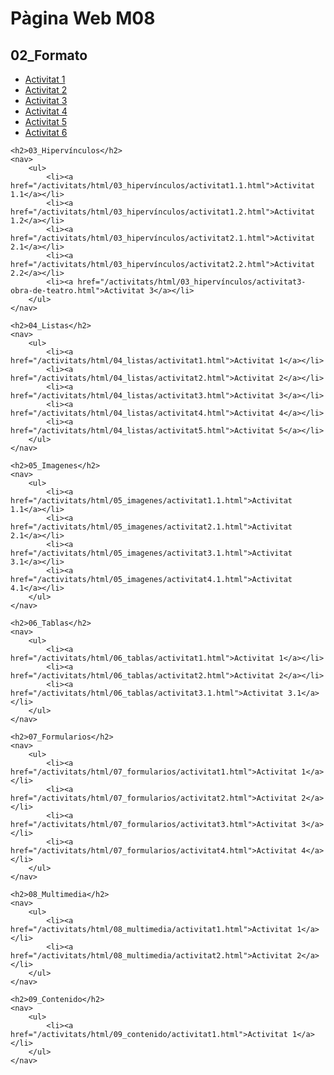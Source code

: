 <!DOCTYPE html>
<html lang="en">
<head>
    <meta charset="UTF-8">
    <meta name="viewport" content="width=device-width, initial-scale=1.0">
    <title>Pàgina Web M08</title>
</head>
<body>
    <h1>Pàgina Web M08</h1>
    <h2>02_Formato</h2>
    <nav>
        <ul>
            <li><a href="/activitats/html/02_formato/activitat1.html">Activitat 1</a></li>
            <li><a href="/activitats/html/02_formato/activitat2.html">Activitat 2</a></li>
            <li><a href="/activitats/html/02_formato/activitat3.html">Activitat 3</a></li>
            <li><a href="/activitats/html/02_formato/activitat4.html">Activitat 4</a></li>
            <li><a href="/activitats/html/02_formato/activitat5.html">Activitat 5</a></li>
            <li><a href="/activitats/html/02_formato/activitat6.html">Activitat 6</a></li>
        </ul>
    </nav>

    <h2>03_Hipervínculos</h2>
    <nav>
        <ul>
            <li><a href="/activitats/html/03_hipervínculos/activitat1.1.html">Activitat 1.1</a></li>
            <li><a href="/activitats/html/03_hipervínculos/activitat1.2.html">Activitat 1.2</a></li>
            <li><a href="/activitats/html/03_hipervínculos/activitat2.1.html">Activitat 2.1</a></li>
            <li><a href="/activitats/html/03_hipervínculos/activitat2.2.html">Activitat 2.2</a></li>
            <li><a href="/activitats/html/03_hipervínculos/activitat3-obra-de-teatro.html">Activitat 3</a></li>
        </ul>
    </nav>

    <h2>04_Listas</h2>
    <nav>
        <ul>
            <li><a href="/activitats/html/04_listas/activitat1.html">Activitat 1</a></li>
            <li><a href="/activitats/html/04_listas/activitat2.html">Activitat 2</a></li>
            <li><a href="/activitats/html/04_listas/activitat3.html">Activitat 3</a></li>
            <li><a href="/activitats/html/04_listas/activitat4.html">Activitat 4</a></li>
            <li><a href="/activitats/html/04_listas/activitat5.html">Activitat 5</a></li>
        </ul>
    </nav>

    <h2>05_Imagenes</h2>
    <nav>
        <ul>
            <li><a href="/activitats/html/05_imagenes/activitat1.1.html">Activitat 1.1</a></li>
            <li><a href="/activitats/html/05_imagenes/activitat2.1.html">Activitat 2.1</a></li>
            <li><a href="/activitats/html/05_imagenes/activitat3.1.html">Activitat 3.1</a></li>
            <li><a href="/activitats/html/05_imagenes/activitat4.1.html">Activitat 4.1</a></li>
        </ul>
    </nav>

    <h2>06_Tablas</h2>
    <nav>
        <ul>
            <li><a href="/activitats/html/06_tablas/activitat1.html">Activitat 1</a></li>
            <li><a href="/activitats/html/06_tablas/activitat2.html">Activitat 2</a></li>
            <li><a href="/activitats/html/06_tablas/activitat3.1.html">Activitat 3.1</a></li>
        </ul>
    </nav>
    
    <h2>07_Formularios</h2>
    <nav>
        <ul>
            <li><a href="/activitats/html/07_formularios/activitat1.html">Activitat 1</a></li>
            <li><a href="/activitats/html/07_formularios/activitat2.html">Activitat 2</a></li>
            <li><a href="/activitats/html/07_formularios/activitat3.html">Activitat 3</a></li>
            <li><a href="/activitats/html/07_formularios/activitat4.html">Activitat 4</a></li>
        </ul>
    </nav>

    <h2>08_Multimedia</h2>
    <nav>
        <ul>
            <li><a href="/activitats/html/08_multimedia/activitat1.html">Activitat 1</a></li>
            <li><a href="/activitats/html/08_multimedia/activitat2.html">Activitat 2</a></li>
        </ul>
    </nav>

    <h2>09_Contenido</h2>
    <nav>
        <ul>
            <li><a href="/activitats/html/09_contenido/activitat1.html">Activitat 1</a></li>
        </ul>
    </nav>
</body>
</html>
